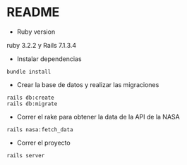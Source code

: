 # README

* Ruby version

ruby 3.2.2 y Rails 7.1.3.4

* Instalar dependencias

```console
bundle install
```

* Crear la base de datos y realizar las migraciones

```console
rails db:create
rails db:migrate
```

* Correr el rake para obtener la data de la API de la NASA

```console
rails nasa:fetch_data
```
* Correr el proyecto

```console
rails server
```
